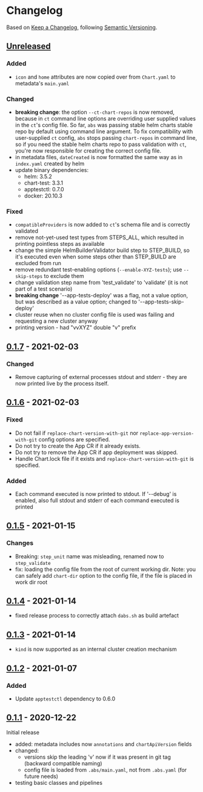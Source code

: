 # Changelog

Based on [Keep a Changelog](https://keepachangelog.com/en/1.0.0/), following [Semantic Versioning](https://semver.org/spec/v2.0.0.html).

## [Unreleased]

### Added

- `icon` and `home` attributes are now copied over from `Chart.yaml` to metadata's `main.yaml`

### Changed

- **breaking change**: the option `--ct-chart-repos` is now removed, because in `ct` command line options are
  overriding user supplied values in the `ct`'s config file. So far, `abs` was passing stable helm charts stable
  repo by default using command line argument. To fix compatibility with user-supplied `ct` config, `abs`
  stops passing `chart-repos` in command line, so if you need the stable helm charts repo to pass validation with
  `ct`, you're now responsible for creating the correct config file.
- in metadata files, `dateCreated` is now formatted the same way as in `index.yaml` created by helm
- update binary dependencies:
  - helm: 3.5.2
  - chart-test: 3.3.1
  - apptestctl: 0.7.0
  - docker: 20.10.3

### Fixed

- `compatibleProviders` is now added to `ct`'s schema file and is correctly validated
- remove not-yet-used test types from STEPS_ALL, which resulted in printing pointless steps as available
- change the simple HelmBuilderValidator build step to STEP_BUILD, so it's executed even when some steps other than
  STEP_BUILD are excluded from run
- remove redundant test-enabling options (`--enable-XYZ-tests`); use `--skip-steps` to exclude them
- change validation step name from 'test_validate' to 'validate' (it is not part of a test scenario)
- **breaking change** '--app-tests-deploy' was a flag, not a value option, but was described as a value option;
  changed to '--app-tests-skip-deploy'
- cluster reuse when no cluster config file is used was failing and requesting a new cluster anyway
- printing version - had "vvXYZ" double "v" prefix

## [0.1.7] - 2021-02-03

### Changed

- Remove capturing of external processes stdout and stderr - they are now printed live by the process itself.

## [0.1.6] - 2021-02-03

### Fixed

- Do not fail if `replace-chart-version-with-git` nor `replace-app-version-with-git` config options are specified.
- Do not try to create the App CR if it already exists.
- Do not try to remove the App CR if app deployment was skipped.
- Handle Chart.lock file if it exists and `replace-chart-version-with-git` is specified.

### Added

- Each command executed is now printed to stdout. If '--debug' is enabled, also full stdout and stderr of each command
  executed is printed

## [0.1.5] - 2021-01-15

### Changes

- Breaking: `step_unit` name was misleading, renamed now to `step_validate`
- fix: loading the config file from the root of current working dir. Note: you can safely add `chart-dir` option to the config file, if the file is placed in work dir root

## [0.1.4] - 2021-01-14

- fixed release process to correctly attach `dabs.sh` as build artefact

## [0.1.3] - 2021-01-14

- `kind` is now supported as an internal cluster creation mechanism

## [0.1.2] - 2021-01-07

### Added

- Update `apptestctl` dependency to 0.6.0

## [0.1.1] - 2020-12-22

Initial release

- added: metadata includes now `annotations` and `chartApiVersion` fields
- changed:
  - versions skip the leading 'v' now if it was present in git tag (backward compatible naming)
  - config file is loaded from `.abs/main.yaml`, not from `.abs.yaml` (for future needs)
- testing basic classes and pipelines

[Unreleased]: https://github.com/giantswarm/app-build-suite/compare/v0.1.7...HEAD
[0.1.7]: https://github.com/giantswarm/app-build-suite/compare/v0.1.6...v0.1.7
[0.1.6]: https://github.com/giantswarm/app-build-suite/compare/v0.1.5...v0.1.6
[0.1.5]: https://github.com/giantswarm/app-build-suite/compare/v0.1.4...v0.1.5
[0.1.4]: https://github.com/giantswarm/app-build-suite/compare/v0.1.3...v0.1.4
[0.1.3]: https://github.com/giantswarm/app-build-suite/compare/v0.1.2...v0.1.3
[0.1.2]: https://github.com/giantswarm/app-build-suite/compare/v0.1.1...v0.1.2
[0.1.1]: https://github.com/giantswarm/app-build-suite/releases/tag/v0.1.1
